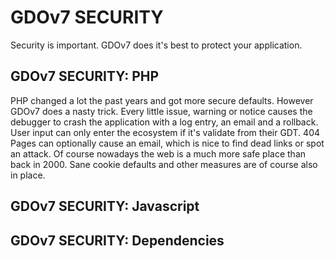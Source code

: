 # GDOv7 SECURITY

Security is important. GDOv7 does it's best to protect your application.


## GDOv7 SECURITY: PHP

PHP changed a lot the past years and got more secure defaults.
However GDOv7 does a nasty trick.
Every little issue, warning or notice causes the debugger to crash the application with a log entry, an email and a rollback.
User input can only enter the ecosystem if it's validate from their GDT.
404 Pages can optionally cause an email, which is nice to find dead links or spot an attack.
Of course nowadays the web is a much more safe place than back in 2000.
Sane cookie defaults and other measures are of course also in place.


## GDOv7 SECURITY: Javascript




## GDOv7 SECURITY: Dependencies
